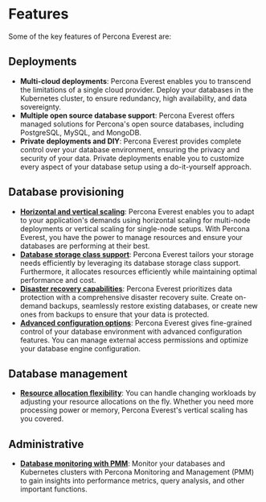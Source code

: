 # Features

Some of the key features of Percona Everest are:

## Deployments

- **Multi-cloud deployments**: Percona Everest enables you to transcend the limitations of a single cloud provider. Deploy your databases in the Kubernetes cluster, to ensure redundancy, high availability, and data sovereignty.
- **Multiple open source database support**: Percona Everest offers managed solutions for Percona's open source databases, including PostgreSQL, MySQL, and MongoDB.
- **Private deployments and DIY**: Percona Everest provides complete control over your database environment, ensuring the privacy and security of your data. Private deployments enable you to customize every aspect of your database setup using a do-it-yourself approach.

## Database provisioning

* **[Horizontal and vertical scaling](use/scaling.md)**: Percona Everest enables you to adapt to your application's demands using horizontal scaling for multi-node deployments or vertical scaling for single-node setups. With Percona Everest, you have the power to manage resources and ensure your databases are performing at their best.
* **[Database storage class support](use/CreateStorage.md)**: Percona Everest tailors your storage needs efficiently by leveraging its database storage class support. Furthermore, it allocates resources efficiently while maintaining optimal performance and cost.    
* **[Disaster recovery capabilities](use/createBackups/CreateOnDemand.md)**: Percona Everest prioritizes data protection with a comprehensive disaster recovery suite. Create on-demand backups, seamlessly restore existing databases, or create new ones from backups to ensure that your data is protected.
* **[Advanced configuration options](use/db_engine_config.md)**: Percona Everest gives fine-grained control of your database environment with advanced configuration features. You can manage external access permissions and optimize your database engine configuration.

## Database management

* **[Resource allocation flexibility](use/scaling.md#vertical-scaling)**: You can handle changing workloads by adjusting your resource allocations on the fly. Whether you need more processing power or memory, Percona Everest's vertical scaling has you covered.

## Administrative

* **[Database monitoring with PMM](use/monitor_endpoints.md)**: Monitor your databases and Kubernetes clusters with Percona Monitoring and Management (PMM) to gain insights into performance metrics, query analysis, and other important functions.